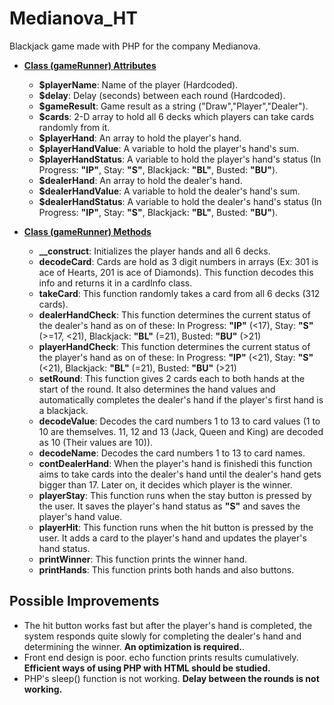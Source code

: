 # Medianova_HT
Blackjack game made with PHP for the company Medianova.

* <ins>**Class (gameRunner) Attributes**</ins>
  - **$playerName**: Name of the player (Hardcoded).
  - **$delay**: Delay (seconds) between each round (Hardcoded).
  - **$gameResult**: Game result as a string ("Draw","Player","Dealer").
  - **$cards**: 2-D array to hold all 6 decks which players can take cards randomly from it.
  - **$playerHand**: An array to hold the player's hand.
  - **$playerHandValue**: A variable to hold the player's hand's sum.
  - **$playerHandStatus**: A variable to hold the player's hand's status (In Progress: **"IP"**, Stay: **"S"**, Blackjack: **"BL"**, Busted: **"BU"**).
  - **$dealerHand**: An array to hold the dealer's hand.
  - **$dealerHandValue**: A variable to hold the dealer's hand's sum.
  - **$dealerHandStatus**: A variable to hold the dealer's hand's status (In Progress: **"IP"**, Stay: **"S"**, Blackjack: **"BL"**, Busted: **"BU"**).
  
* <ins>**Class (gameRunner) Methods**</ins>
  - **__construct**: Initializes the player hands and all 6 decks.
  - **decodeCard**: Cards are hold as 3 digit numbers in arrays (Ex: 301 is ace of Hearts, 201 is ace of Diamonds). This function decodes this info and returns it in a cardInfo class.
  - **takeCard**: This function randomly takes a card from all 6 decks (312 cards).
  - **dealerHandCheck**: This function determines the current status of the dealer's hand as on of these: In Progress: **"IP"** (<17), Stay: **"S"** (>=17, <21), Blackjack: **"BL"** (=21), Busted: **"BU"** (>21)
  - **playerHandCheck**: This function determines the current status of the player's hand as on of these: In Progress: **"IP"** (<21), Stay: **"S"** (<21), Blackjack: **"BL"** (=21), Busted: **"BU"** (>21)
  - **setRound**: This function gives 2 cards each to both hands at the start of the round. It also determines the hand values and automatically completes the dealer's hand if the player's first hand is a blackjack.
  - **decodeValue**: Decodes the card numbers 1 to 13 to card values (1 to 10 are themselves. 11, 12 and 13 (Jack, Queen and King) are decoded as 10 (Their values are 10)).
  - **decodeName**: Decodes the card numbers 1 to 13 to card names.
  - **contDealerHand**: When the player's hand is finishedi this function aims to take cards into the dealer's hand until the dealer's hand gets bigger than 17. Later on, it decides which player is the winner.
  - **playerStay**: This function runs when the stay button is pressed by the user. It saves the player's hand status as **"S"** and saves the player's hand value.
  - **playerHit**: This function runs when the hit button is pressed by the user. It adds a card to the player's hand and updates the player's hand status.
  - **printWinner**: This function prints the winner hand.
  - **printHands**: This function prints both hands and also buttons.

## Possible Improvements
* The hit button works fast but after the player's hand is completed, the system responds quite slowly for completing the dealer's hand and determining the winner. **An optimization is required.**.
* Front end design is poor. echo function prints results cumulatively. **Efficient ways of using PHP with HTML should be studied.**
* PHP's sleep() function is not working. **Delay between the rounds is not working.**
